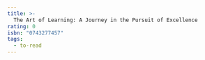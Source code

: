 ```yaml
---
title: >-
  The Art of Learning: A Journey in the Pursuit of Excellence
rating: 0
isbn: "0743277457"
tags:
  - to-read
---
```


